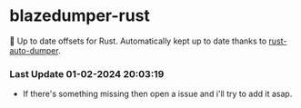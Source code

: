 # blazedumper-rust

🚀 Up to date offsets for Rust. Automatically kept up to date thanks to [rust-auto-dumper](https://github.com/Akandesh/rust-auto-dumper).


### Last Update 01-02-2024 20:03:19
- If there's something missing then open a issue and i'll try to add it asap.